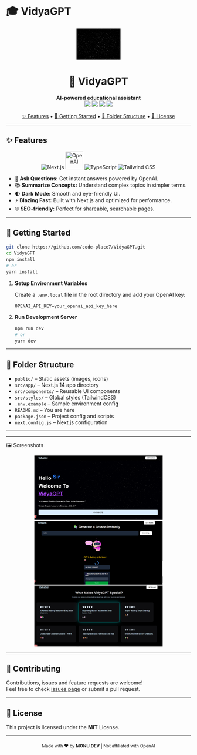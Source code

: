 # 🎓 VidyaGPT

<p align="center">
  <img src="public/spacebg.jpg" alt="VidyaGPT Logo" width="120" /> 
</p>

<h1 align="center">🚀 VidyaGPT</h1>
<p align="center">
  <b>AI-powered educational assistant</b><br>
  <img src="https://img.shields.io/badge/Next.js-000?logo=next.js&logoColor=fff" />
  <img src="https://img.shields.io/badge/OpenAI-412991?logo=openai&logoColor=fff" />
  <img src="https://img.shields.io/badge/TypeScript-3178C6?logo=typescript&logoColor=fff" />
  <img src="https://img.shields.io/badge/Tailwind-38BDF8?logo=tailwindcss&logoColor=fff" />
</p>

<p align="center">
  <a href="#-features">✨ Features</a> •
  <a href="#-getting-started">🚀 Getting Started</a> •
  <a href="#-folder-structure">📁 Folder Structure</a> •
  <a href="#-license">📝 License</a>
</p>

---

## ✨ Features

<p align="center">
  <img src="https://img.icons8.com/color/48/nextjs.png" title="Next.js" />
<img src="https://cdn.jsdelivr.net/npm/simple-icons@v11/icons/openai.svg" width="48" height="48" title="OpenAI" />  <img src="https://img.icons8.com/color/48/typescript.png" title="TypeScript" />
  <img src="https://img.icons8.com/color/48/tailwindcss.png" title="Tailwind CSS" />
</p>

- 💬 **Ask Questions:** Get instant answers powered by OpenAI.
- 📚 **Summarize Concepts:** Understand complex topics in simpler terms.
- 🌓 **Dark Mode:** Smooth and eye-friendly UI.
- ⚡ **Blazing Fast:** Built with Next.js and optimized for performance.
- 🌐 **SEO-friendly:** Perfect for shareable, searchable pages.

---

## 🚀 Getting Started

```bash
git clone https://github.com/code-place7/VidyaGPT.git
cd VidyaGPT
npm install
# or
yarn install
```

1. **Setup Environment Variables**

   Create a `.env.local` file in the root directory and add your OpenAI key:

   ```env
   OPENAI_API_KEY=your_openai_api_key_here
   ```

2. **Run Development Server**

   ```bash
   npm run dev
   # or
   yarn dev
   ```

---

## 📁 Folder Structure

- `public/` – Static assets (images, icons)
- `src/app/` – Next.js 14 app directory
- `src/components/` – Reusable UI components
- `src/styles/` – Global styles (TailwindCSS)
- `.env.example` – Sample environment config
- `README.md` – You are here
- `package.json` – Project config and scripts
- `next.config.js` – Next.js configuration

---

---

🖼️ Screenshots

<p align="center"> <img src="public/home.png" width="350" alt="prepcrack Screenshot 1" /> <img src="public/generate.png" width="350" alt="prepcrack Screenshot 2" /> <img src="public/features.png" width="350" alt="prepcrack Screenshot 2" /> </p>

---

## 🤝 Contributing

Contributions, issues and feature requests are welcome!  
Feel free to check [issues page](../../issues) or submit a pull request.

---

## 📝 License

This project is licensed under the **MIT** License.

---

<p align="center">
  <sub>Made with ❤️ by <b>MONU.DEV</b> | Not affiliated with OpenAI</sub>
</p>
